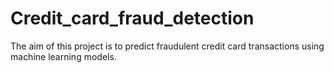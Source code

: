 # Credit_card_fraud_detection


The aim of this project is to predict fraudulent credit card transactions using machine learning models. 
